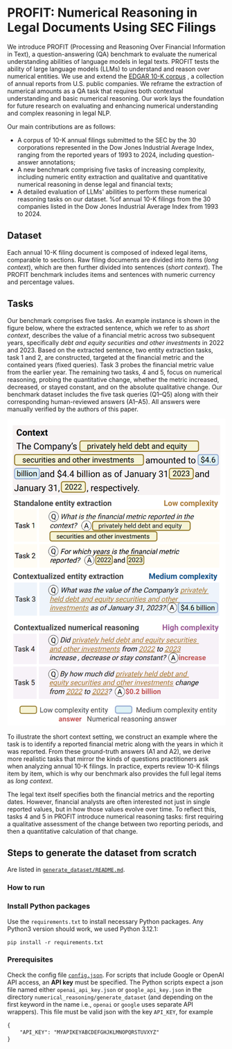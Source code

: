# PROFIT: Numerical Reasoning in Legal Documents Using SEC Filings

We introduce PROFIT (Processing and Reasoning Over Financial Information in Text), a question-answering (QA) benchmark to evaluate the numerical understanding abilities of language models in legal texts. PROFIT tests the ability of large language models (LLMs) to understand and reason over numerical entities. We use and extend the [EDGAR 10-K corpus](https://github.com/lefterisloukas/edgar-crawler) , a collection of annual reports from U.S. public companies. We reframe the extraction of numerical amounts as a QA task that requires both contextual understanding and basic numerical reasoning. Our work lays the foundation for future research on evaluating and enhancing numerical understanding and complex reasoning in legal NLP.

Our main contributions are as follows: 
- A corpus of 10-K annual filings submitted to the SEC by the 30 corporations represented in the Dow Jones Industrial Average Index, ranging from the reported years of 1993 to 2024, including question-answer annotations;
- A new benchmark comprising five tasks of increasing complexity, including numeric entity extraction and qualitative and quantitative numerical reasoning in dense legal and financial texts;
- A detailed evaluation of LLMs' abilities to perform these numerical reasoning tasks on our dataset. %of annual 10-K filings from the 30 companies listed in the Dow Jones Industrial Average Index from 1993 to 2024. 

## Dataset

Each annual 10-K filing document is composed of indexed legal items, comparable to sections. Raw filing documents are divided into items (*long context*), which are then further divided into sentences (*short context*). The PROFIT benchmark includes items and sentences with numeric currency and percentage values.

## Tasks

Our benchmark comprises five tasks. An example instance is shown in the figure below, where the extracted sentence, which we refer to as *short context*, describes the value of a financial metric across two subsequent years, specifically *debt and equity securities and other investments* in 2022 and 2023. Based on the extracted sentence, two entity extraction tasks, task 1 and 2, are constructed, targeted at the financial metric and the contained years (fixed queries). Task 3 probes the financial metric value from the earlier year. The remaining two tasks, 4 and 5, focus on numerical reasoning, probing the quantitative change, whether the metric increased, decreased, or stayed constant, and on the absolute qualitative change. Our benchmark dataset includes the five task queries (Q1–Q5) along with their corresponding human-reviewed answers (A1–A5). All answers were manually verified by the authors of this paper.

![Five tasks probing numerical reasoning](figs/numerical_reasoning_example.png)

To illustrate the short context setting, we construct an example where the task is to identify a reported financial metric along with the years in which it was reported. From these ground-truth answers (A1 and A2), we derive more realistic tasks that mirror the kinds of questions practitioners ask when analyzing annual 10-K filings. In practice, experts review 10-K filings item by item, which is why our benchmark also provides the full legal items as *long context*.

The legal text itself specifies both the financial metrics and the reporting dates. However, financial analysts are often interested not just in single reported values, but in how those values evolve over time. To reflect this, tasks 4 and 5 in PROFIT introduce numerical reasoning tasks: first requiring a qualitative assessment of the change between two reporting periods, and then a quantitative calculation of that change.

## Steps to generate the dataset from scratch

Are listed in [`generate_dataset/README.md`](generate_dataset/README.md).

### How to run

### Install Python packages

Use the `requirements.txt` to install necessary Python packages. Any Python3 version should work, we used Python 3.12.1:

```
pip install -r requirements.txt
```

### Prerequisites

Check the config file [`config.json`](generate_dataset/config.json). For scripts that include Google or OpenAI API access, an **API key** must be specified. The Python scripts expect a json file named either `openai_api_key.json` or `google_api_key.json` in the directory `numerical_reasoning/generate_dataset` (and depending on the first keyword in the name i.e., `openai` or `google` uses separate API wrappers). This file must be valid json with the key `API_KEY`, for example

```
{
    "API_KEY": "MYAPIKEYABCDEFGHJKLMNOPQRSTUVXYZ"
}
```

